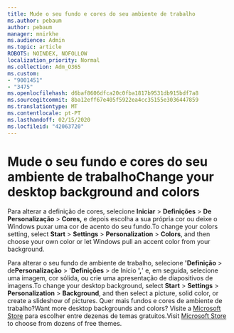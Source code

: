 ```yaml
---
title: Mude o seu fundo e cores do seu ambiente de trabalho
ms.author: pebaum
author: pebaum
manager: mnirkhe
ms.audience: Admin
ms.topic: article
ROBOTS: NOINDEX, NOFOLLOW
localization_priority: Normal
ms.collection: Adm_O365
ms.custom:
- "9001451"
- "3475"
ms.openlocfilehash: d6baf8606dfca20c0fba1817b9531db915bdf7a8
ms.sourcegitcommit: 8ba12eff67e405f5922ea4cc35155e3036447859
ms.translationtype: MT
ms.contentlocale: pt-PT
ms.lasthandoff: 02/15/2020
ms.locfileid: "42063720"
---
```

# <a name="change-your-desktop-background-and-colors"></a><span data-ttu-id="6eed1-102">Mude o seu fundo e cores do seu ambiente de trabalho</span><span class="sxs-lookup"><span data-stu-id="6eed1-102">Change your desktop background and colors</span></span>

<span data-ttu-id="6eed1-103">Para alterar a definição de cores, selecione **Iniciar** > **Definições** > **De Personalização** > **Cores,** e depois escolha a sua própria cor ou deixe o Windows puxar uma cor de acento do seu fundo.</span><span class="sxs-lookup"><span data-stu-id="6eed1-103">To change your colors setting, select **Start** > **Settings** > **Personalization** > **Colors**, and then choose your own color or let Windows pull an accent color from your background.</span></span>

<span data-ttu-id="6eed1-104">Para alterar o seu fundo de ambiente de trabalho, selecione **'Definição** > de**Personalização** > '**Definições** > de Início **',**' e, em seguida, selecione uma imagem, cor sólida, ou crie uma apresentação de diapositivos de imagens.</span><span class="sxs-lookup"><span data-stu-id="6eed1-104">To change your desktop background, select **Start** > **Settings** > **Personalization** > **Background**, and then select a picture, solid color, or create a slideshow of pictures.</span></span> <span data-ttu-id="6eed1-105">Quer mais fundos e cores de ambiente de trabalho?</span><span class="sxs-lookup"><span data-stu-id="6eed1-105">Want more desktop backgrounds and colors?</span></span> <span data-ttu-id="6eed1-106">Visite a [Microsoft Store](https://www.microsoft.com/en-us/store/collections/windowsthemes) para escolher entre dezenas de temas gratuitos.</span><span class="sxs-lookup"><span data-stu-id="6eed1-106">Visit [Microsoft Store](https://www.microsoft.com/en-us/store/collections/windowsthemes) to choose from dozens of free themes.</span></span>
